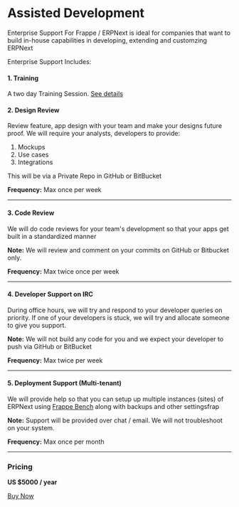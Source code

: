 # Assisted Development

<p class="lead">Enterprise Support For Frappe / ERPNext is ideal for companies that want to build in-house capabilities in developing, extending and customzing ERPNext</p>

Enterprise Support Includes:

#### 1. Training

A two day Training Session. [See details](/pricing/developer-training)

#### 2. Design Review

Review feature, app design with your team and make your designs future proof. We will require your analysts, developers to provide:

1. Mockups
1. Use cases
1. Integrations

This will be via a Private Repo in GitHub or BitBucket

**Frequency:** Max once per week

---

#### 3. Code Review

We will do code reviews for your team's development so that your apps get built in a standardized manner

**Note:** We will review and comment on your commits on GitHub or Bitbucket only.

**Frequency:** Max twice once per week

---

#### 4. Developer Support on IRC

During office hours, we will try and respond to your developer queries on priority. If one of your developers is stuck, we will try and allocate someone to give you support.

**Note:** We will not build any code for you and we expect your developer to push via GitHub or BitBucket

**Frequency:** Max twice per week

---

#### 5. Deployment Support (Multi-tenant)

We will provide help so that you can setup up multiple instances (sites) of ERPNext using [Frappe Bench](https://github.com/frappe/bench) along with backups and other settingsfrap

**Note:** Support will be provided over chat / email. We will not troubleshoot on your system.

**Frequency:** Max once per month

---

### Pricing

**US $5000 / year**

<a href="/buy/payment#DeveloperSupport" class="btn btn-success">Buy Now</a>
